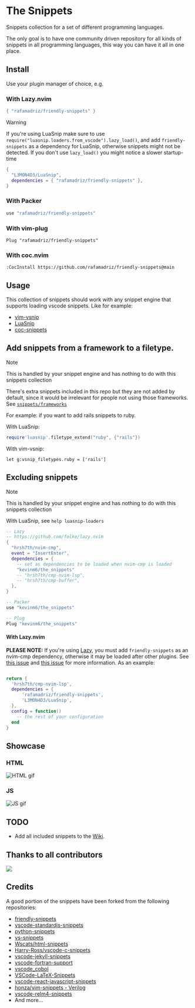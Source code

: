 # The Snippets

Snippets collection for a set of different programming languages.

The only goal is to have one community driven repository for all kinds of
snippets in all programming languages, this way you can have it all in one
place.

## Install

Use your plugin manager of choice, e.g.

### With Lazy.nvim

```lua
{ "rafamadriz/friendly-snippets" }
```

> [!WARNING]
> If you're using LuaSnip make sure to use
> `require("luasnip.loaders.from_vscode").lazy_load()`, and add
> `friendly-snippets` as a dependency for LuaSnip, otherwise snippets might not
> be detected. If you don't use `lazy_load()` you might notice a slower
> startup-time
>
> ```lua
> {
>   "L3MON4D3/LuaSnip",
>   dependencies = { "rafamadriz/friendly-snippets" },
> }
> ```

### With Packer

```lua
use "rafamadriz/friendly-snippets"
```

### With vim-plug

```vim
Plug "rafamadriz/friendly-snippets"
```

### With coc.nvim

```vim
:CocInstall https://github.com/rafamadriz/friendly-snippets@main
```

## Usage

This collection of snippets should work with any snippet engine that supports
loading vscode snippets. Like for example:

- [vim-vsnip](https://github.com/hrsh7th/vim-vsnip)
- [LuaSnip](https://github.com/L3MON4D3/LuaSnip)
- [coc-snippets](https://github.com/neoclide/coc-snippets)

## Add snippets from a framework to a filetype.

> [!NOTE]
> This is handled by your snippet engine and has nothing to do with this snippets collection

There's extra snippets included in this repo but they are not added by default,
since it would be irrelevant for people not using those frameworks. See
[`snippets/frameworks`](https://github.com/rafamadriz/friendly-snippets/tree/main/snippets/frameworks)

For example: if you want to add rails snippets to ruby.

With LuaSnip:

```lua
require'luasnip'.filetype_extend("ruby", {"rails"})
```

With vim-vsnip:

```viml
let g:vsnip_filetypes.ruby = ['rails']
```

## Excluding snippets

> [!NOTE]
> This is handled by your snippet engine and has nothing to do with this snippets collection

With LuaSnip, see `help luasnip-loaders`

```lua
-- Lazy
-- https://github.com/folke/lazy.nvim
{
  "hrsh7th/nvim-cmp",
  event = "InsertEnter",
  dependencies = {
    -- set as dependencies to be loaded when nvim-cmp is loaded
    "kevinm6/the_snippets"
    -- "hrsh7th/cmp-nvim-lsp",
    -- "hrsh7th/cmp-buffer",
  },
}

-- Packer
use "kevinm6/the_snippets"

-- Plug
Plug "kevinm6/the_snippets"
```

#### With Lazy.nvim

**PLEASE NOTE:** If you're using [Lazy](https://github.com/folke/lazy.nvim), you must add ```friendly-snippets``` as an nvim-cmp dependency, otherwise it may be loaded after other plugins. See [this issue](https://github.com/rafamadriz/friendly-snippets/issues/239#issue-1553567010) and [this issue](https://github.com/folke/lazy.nvim/issues/266#issuecomment-1368271202) for more information. As an example:

```lua

return {
  'hrsh7th/cmp-nvim-lsp',
  dependencies = {
	  'rafamadriz/friendly-snippets',
	  'L3MON4D3/LuaSnip',
  },
  config = function()
    -- the rest of your configuration
  end
}
```

## Showcase

### HTML

![HTML gif](https://user-images.githubusercontent.com/67771985/131255337-d53f3408-b60d-44a2-93ba-9a3240a7436e.gif)

### JS

![JS gif](https://user-images.githubusercontent.com/67771985/131255342-e393165a-e4b1-401e-9084-a782b9dd3fef.gif)

## TODO

- Add all included snippets to the
  [Wiki](https://github.com/rafamadriz/friendly-snippets/wiki).

## Thanks to all contributors

<a href="https://github.com/rafamadriz/friendly-snippets/graphs/contributors">
  <img src="https://contrib.rocks/image?repo=rafamadriz/friendly-snippets" />
</a>

## Credits

A good portion of the snippets have been forked from the following repositories:

- [friendly-snippets](https://github.com/rafamadriz/friendly-snippets)
- [vscode-standardjs-snippets](https://github.com/capaj/vscode-standardjs-snippets)
- [python-snippets](https://github.com/cstrap/python-snippets)
- [vs-snippets](https://github.com/kitagry/vs-snippets)
- [Wscats/html-snippets](https://github.com/Wscats/html-snippets)
- [Harry-Ross/vscode-c-snippets](https://github.com/Harry-Ross/vscode-c-snippets)
- [vscode-jekyll-snippets](https://github.com/edheltzel/vscode-jekyll-snippets)
- [vscode-fortran-support](https://github.com/krvajal/vscode-fortran-support)
- [vscode_cobol](https://github.com/spgennard/vscode_cobol)
- [VSCode-LaTeX-Snippets](https://github.com/JeffersonQin/VSCode-LaTeX-Snippets)
- [vscode-react-javascript-snippets](https://github.com/dsznajder/vscode-react-javascript-snippets)
- [honza/vim-snippets - Verilog](https://github.com/honza/vim-snippets/blob/master/snippets/verilog.snippets)
- [vscode-relm4-snippets](https://github.com/Relm4/vscode-relm4-snippets)
- And more...
